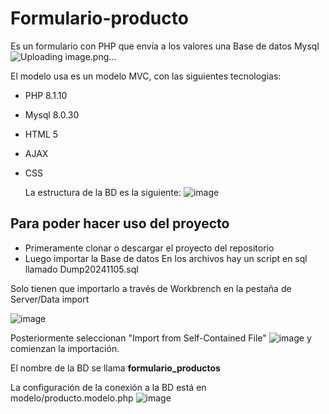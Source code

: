 # Formulario-producto
Es un formulario con PHP que envía a los valores una Base de datos Mysql
![Uploading image.png…]()


El modelo usa es un modelo MVC, con las siguientes tecnologias:
- PHP 8.1.10
- Mysql 8.0.30
- HTML 5
- AJAX 
- CSS

  La estructura de la BD es la siguiente:
  ![image](https://github.com/user-attachments/assets/981b5b43-7520-45f7-bd98-37b5b8007f98)

## Para poder hacer uso del proyecto 
- Primeramente clonar o descargar el proyecto del repositorio
- Luego importar la Base de datos
En los archivos hay un script en sql llamado Dump20241105.sql

Solo tienen que importarlo a través de Workbrench en la pestaña de Server/Data import

![image](https://github.com/user-attachments/assets/13d349e1-17fb-4310-a248-a4c9eeded3b9)

Posteriormente seleccionan "Import from Self-Contained File"
![image](https://github.com/user-attachments/assets/e60ba699-b4cd-447b-bc73-b707367f843a)
y comienzan la importación. 


El nombre de la BD se llama **formulario_productos**

La configuración de la conexión a la BD está en modelo/producto.modelo.php
![image](https://github.com/user-attachments/assets/517d09c1-bfdd-450b-9b56-ea37a5ed5fcc)



